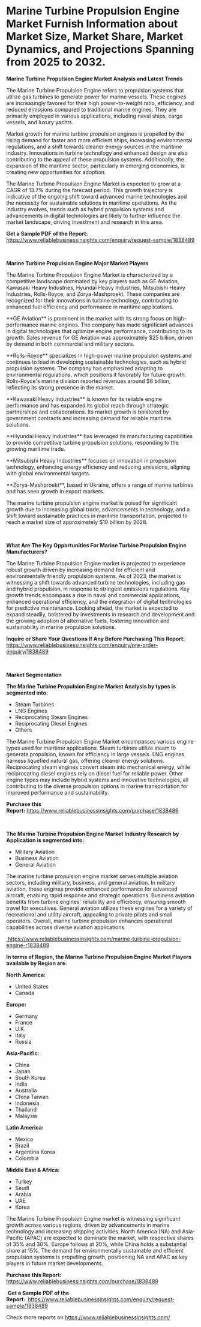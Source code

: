 <p><h1>Marine Turbine Propulsion Engine Market Furnish Information about Market Size, Market Share, Market Dynamics, and Projections Spanning from 2025 to 2032.</h1></p><p><strong>Marine Turbine Propulsion Engine Market Analysis and Latest Trends</strong></p>
<p><p>The Marine Turbine Propulsion Engine refers to propulsion systems that utilize gas turbines to generate power for marine vessels. These engines are increasingly favored for their high power-to-weight ratio, efficiency, and reduced emissions compared to traditional marine engines. They are primarily employed in various applications, including naval ships, cargo vessels, and luxury yachts.</p><p>Market growth for marine turbine propulsion engines is propelled by the rising demand for faster and more efficient ships, increasing environmental regulations, and a shift towards cleaner energy sources in the maritime industry. Innovations in turbine technology and enhanced design are also contributing to the appeal of these propulsion systems. Additionally, the expansion of the maritime sector, particularly in emerging economies, is creating new opportunities for adoption.</p><p>The Marine Turbine Propulsion Engine Market is expected to grow at a CAGR of 13.7% during the forecast period. This growth trajectory is indicative of the ongoing shift toward advanced marine technologies and the necessity for sustainable solutions in maritime operations. As the industry evolves, trends such as hybrid propulsion systems and advancements in digital technologies are likely to further influence the market landscape, driving investment and research in this area.</p></p>
<p><strong>Get a Sample PDF of the Report:&nbsp;</strong> <a href="https://www.reliablebusinessinsights.com/enquiry/request-sample/1838489?utm_campaign=2924&utm_medium=2&utm_source=Github&utm_content=ia&utm_term=12042025&utm_id=marine-turbine-propulsion-engine">https://www.reliablebusinessinsights.com/enquiry/request-sample/1838489</a></p>
<p>&nbsp;</p>
<p><strong>Marine Turbine Propulsion Engine Major Market Players</strong></p>
<p><p>The Marine Turbine Propulsion Engine Market is characterized by a competitive landscape dominated by key players such as GE Aviation, Kawasaki Heavy Industries, Hyundai Heavy Industries, Mitsubishi Heavy Industries, Rolls-Royce, and Zorya-Mashproekt. These companies are recognized for their innovations in turbine technology, contributing to enhanced fuel efficiency and performance in maritime applications.</p><p>**GE Aviation** is prominent in the market with its strong focus on high-performance marine engines. The company has made significant advances in digital technologies that optimize engine performance, contributing to its growth. Sales revenue for GE Aviation was approximately $25 billion, driven by demand in both commercial and military sectors.</p><p>**Rolls-Royce** specializes in high-power marine propulsion systems and continues to lead in developing sustainable technologies, such as hybrid propulsion systems. The company has emphasized adapting to environmental regulations, which positions it favorably for future growth. Rolls-Royce's marine division reported revenues around $6 billion, reflecting its strong presence in the market.</p><p>**Kawasaki Heavy Industries** is known for its reliable engine performance and has expanded its global reach through strategic partnerships and collaborations. Its market growth is bolstered by government contracts and increasing demand for reliable maritime solutions. </p><p>**Hyundai Heavy Industries** has leveraged its manufacturing capabilities to provide competitive turbine propulsion solutions, responding to the growing maritime trade. </p><p>**Mitsubishi Heavy Industries** focuses on innovation in propulsion technology, enhancing energy efficiency and reducing emissions, aligning with global environmental targets.</p><p>**Zorya-Mashproekt**, based in Ukraine, offers a range of marine turbines and has seen growth in export markets. </p><p>The marine turbine propulsion engine market is poised for significant growth due to increasing global trade, advancements in technology, and a shift toward sustainable practices in maritime transportation, projected to reach a market size of approximately $10 billion by 2028.</p></p>
<p>&nbsp;</p>
<p><strong>What Are The Key Opportunities For Marine Turbine Propulsion Engine Manufacturers?</strong></p>
<p><p>The Marine Turbine Propulsion Engine market is projected to experience robust growth driven by increasing demand for efficient and environmentally friendly propulsion systems. As of 2023, the market is witnessing a shift towards advanced turbine technologies, including gas and hybrid propulsion, in response to stringent emissions regulations. Key growth trends encompass a rise in naval and commercial applications, enhanced operational efficiency, and the integration of digital technologies for predictive maintenance. Looking ahead, the market is expected to expand steadily, bolstered by investments in research and development and the growing adoption of alternative fuels, fostering innovation and sustainability in marine propulsion solutions.</p></p>
<p><strong>Inquire or Share Your Questions If Any Before Purchasing This Report:</strong> <a href="https://www.reliablebusinessinsights.com/enquiry/pre-order-enquiry/1838489?utm_campaign=2924&utm_medium=2&utm_source=Github&utm_content=ia&utm_term=12042025&utm_id=marine-turbine-propulsion-engine">https://www.reliablebusinessinsights.com/enquiry/pre-order-enquiry/1838489</a></p>
<p>&nbsp;</p>
<p><strong>Market Segmentation</strong></p>
<p><strong>The Marine Turbine Propulsion Engine Market Analysis by types is segmented into:</strong></p>
<p><ul><li>Steam Turbines</li><li>LNG Engines</li><li>Reciprocating Steam Engines</li><li>Reciprocating Diesel Engines</li><li>Others</li></ul></p>
<p><p>The Marine Turbine Propulsion Engine Market encompasses various engine types used for maritime applications. Steam turbines utilize steam to generate propulsion, known for efficiency in large vessels. LNG engines harness liquefied natural gas, offering cleaner energy solutions. Reciprocating steam engines convert steam into mechanical energy, while reciprocating diesel engines rely on diesel fuel for reliable power. Other engine types may include hybrid systems and innovative technologies, all contributing to the diverse propulsion options in marine transportation for improved performance and sustainability.</p></p>
<p><strong>Purchase this Report:&nbsp;</strong><a href="https://www.reliablebusinessinsights.com/purchase/1838489?utm_campaign=2924&utm_medium=2&utm_source=Github&utm_content=ia&utm_term=12042025&utm_id=marine-turbine-propulsion-engine">https://www.reliablebusinessinsights.com/purchase/1838489</a></p>
<p>&nbsp;</p>
<p><strong>The Marine Turbine Propulsion Engine Market Industry Research by Application is segmented into:</strong></p>
<p><ul><li>Military Aviation</li><li>Business Aviation</li><li>General Aviation</li></ul></p>
<p><p>The marine turbine propulsion engine market serves multiple aviation sectors, including military, business, and general aviation. In military aviation, these engines provide enhanced performance for advanced aircraft, enabling rapid response and strategic operations. Business aviation benefits from turbine engines' reliability and efficiency, ensuring smooth travel for executives. General aviation utilizes these engines for a variety of recreational and utility aircraft, appealing to private pilots and small operators. Overall, marine turbine propulsion enhances operational capabilities across diverse aviation applications.</p></p>
<p><a href="https://www.reliablebusinessinsights.com/marine-turbine-propulsion-engine-r1838489?utm_campaign=2924&utm_medium=2&utm_source=Github&utm_content=ia&utm_term=12042025&utm_id=marine-turbine-propulsion-engine">&nbsp;https://www.reliablebusinessinsights.com/marine-turbine-propulsion-engine-r1838489</a></p>
<p><strong>In terms of Region, the Marine Turbine Propulsion Engine Market Players available by Region are:</strong></p>
<p>
    <p> <strong> North America: </strong>
        <ul>
            <li>United States</li>
            <li>Canada</li>
        </ul>
        </p> 
    <p> <strong> Europe: </strong>
        <ul>
            <li>Germany</li>
            <li>France</li>
            <li>U.K.</li>
            <li>Italy</li>
            <li>Russia</li>
        </ul>
        </p> 
    <p> <strong> Asia-Pacific: </strong>
        <ul>
            <li>China</li>
            <li>Japan</li>
            <li>South Korea</li>
            <li>India</li>
            <li>Australia</li>
            <li>China Taiwan</li>
            <li>Indonesia</li>
            <li>Thailand</li>
            <li>Malaysia</li>
        </ul>
        </p> 
    <p> <strong> Latin America: </strong>
        <ul>
            <li>Mexico</li>
            <li>Brazil</li>
            <li>Argentina Korea</li>
            <li>Colombia</li>
        </ul>
        </p> 
    <p> <strong> Middle East & Africa: </strong>
        <ul>
            <li>Turkey</li>
            <li>Saudi</li>
            <li>Arabia</li>
            <li>UAE</li>
            <li>Korea</li>
        </ul>
    </p>
    </p>
<p><p>The Marine Turbine Propulsion Engine market is witnessing significant growth across various regions, driven by advancements in marine technology and increasing shipping activities. North America (NA) and Asia-Pacific (APAC) are expected to dominate the market, with respective shares of 35% and 30%. Europe follows at 20%, while China holds a substantial share at 15%. The demand for environmentally sustainable and efficient propulsion systems is propelling growth, positioning NA and APAC as key players in future market developments.</p></p>
<p><strong>Purchase this Report: </strong><a href="https://www.reliablebusinessinsights.com/purchase/1838489?utm_campaign=2924&utm_medium=2&utm_source=Github&utm_content=ia&utm_term=12042025&utm_id=marine-turbine-propulsion-engine">https://www.reliablebusinessinsights.com/purchase/1838489</a></p>
<p>&nbsp;<strong>Get a Sample PDF of the Report:&nbsp;&nbsp;</strong><a href="https://www.reliablebusinessinsights.com/enquiry/request-sample/1838489?utm_campaign=2924&utm_medium=2&utm_source=Github&utm_content=ia&utm_term=12042025&utm_id=marine-turbine-propulsion-engine">https://www.reliablebusinessinsights.com/enquiry/request-sample/1838489</a></p>
<p><strong></strong></p>
<p>Check more reports on <a href="https://www.reliablebusinessinsights.com/?utm_campaign=2924&utm_medium=2&utm_source=Github&utm_content=ia&utm_term=12042025&utm_id=marine-turbine-propulsion-engine">https://www.reliablebusinessinsights.com/</a></p>